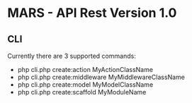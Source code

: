 # MARS - API Rest Version 1.0

## CLI
Currently there are 3 supported commands:

- php cli.php create:action MyActionClassName
- php cli.php create:middleware MyMiddlewareClassName
- php cli.php create:model MyModelClassName
- php cli.php create:scaffold MyModuleName